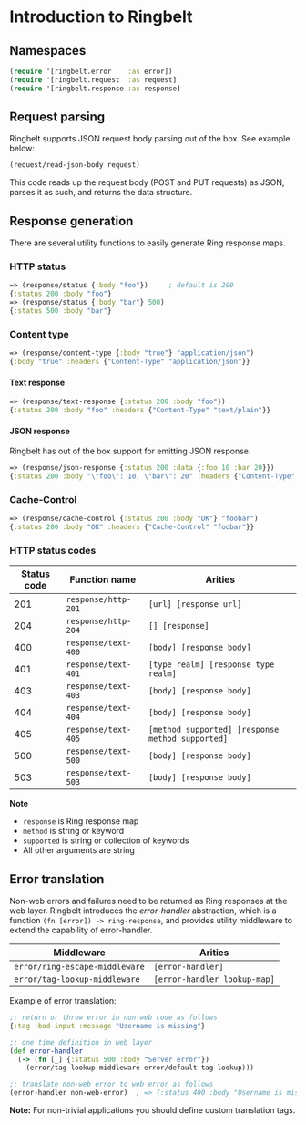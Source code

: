 # Introduction to Ringbelt

## Namespaces

```clojure
(require '[ringbelt.error    :as error])
(require '[ringbelt.request  :as request]
(require '[ringbelt.response :as response]
```

## Request parsing

Ringbelt supports JSON request body parsing out of the box. See example below:

```clojure
(request/read-json-body request)
```

This code reads up the request body (POST and PUT requests) as JSON, parses it as such, and returns the data
structure.


## Response generation

There are several utility functions to easily generate Ring response maps.

### HTTP status

```clojure
=> (response/status {:body "foo"})     ; default is 200
{:status 200 :body "foo"}
=> (response/status {:body "bar"} 500)
{:status 500 :body "bar"}
```


### Content type

```clojure
=> (response/content-type {:body "true"} "application/json")
{:body "true" :headers {"Content-Type" "application/json"}}
```


#### Text response

```clojure
=> (response/text-response {:status 200 :body "foo"})
{:status 200 :body "foo" :headers {"Content-Type" "text/plain"}}
```

#### JSON response

Ringbelt has out of the box support for emitting JSON response.

```clojure
=> (response/json-response {:status 200 :data {:foo 10 :bar 20}})
{:status 200 :body "\"foo\": 10, \"bar\": 20" :headers {"Content-Type" "application/json"}}
```


### Cache-Control

```clojure
=> (response/cache-control {:status 200 :body "OK"} "foobar")
{:status 200 :body "OK" :headers {"Cache-Control" "foobar"}}
```

### HTTP status codes

| Status code | Function name       | Arities                                          |
|-------------|---------------------|--------------------------------------------------|
|     201     | `response/http-201` | `[url] [response url]`                           |
|     204     | `response/http-204` | `[] [response]`                                  |
|     400     | `response/text-400` | `[body] [response body]`                         |
|     401     | `response/text-401` | `[type realm] [response type realm]`             |
|     403     | `response/text-403` | `[body] [response body]`                         |
|     404     | `response/text-404` | `[body] [response body]`                         |
|     405     | `response/text-405` | `[method supported] [response method supported]` |
|     500     | `response/text-500` | `[body] [response body]`                         |
|     503     | `response/text-503` | `[body] [response body]`                         |

**Note**
- `response` is Ring response map
- `method` is string or keyword
- `supported` is string or collection of keywords
- All other arguments are string


## Error translation

Non-web errors and failures need to be returned as Ring responses at the web layer. Ringbelt introduces the
_error-handler_ abstraction, which is a function `(fn [error]) -> ring-response`, and provides utility
middleware to extend the capability of error-handler.

| Middleware                     | Arities                      |
|--------------------------------|------------------------------|
| `error/ring-escape-middleware` | `[error-handler]`            |
| `error/tag-lookup-middleware`  | `[error-handler lookup-map]` |


Example of error translation:

```clojure
;; return or throw error in non-web code as follows
{:tag :bad-input :message "Username is missing"}

;; one time definition in web layer
(def error-handler
  (-> (fn [_] {:status 500 :body "Server error"})
    (error/tag-lookup-middleware error/default-tag-lookup)))

;; translate non-web error to web error as follows
(error-handler non-web-error)  ; => {:status 400 :body "Username is missing"}
```

**Note:** For non-trivial applications you should define custom translation tags.
